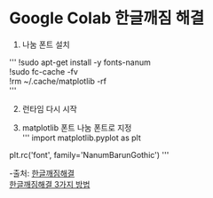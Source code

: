 # Google Colab 한글깨짐 해결     

1. 나눔 폰트 설치     

'''
!sudo apt-get install -y fonts-nanum    
!sudo fc-cache -fv     
!rm ~/.cache/matplotlib -rf      
'''

2. 런타임 다시 시작     

3. matplotlib 폰트 나눔 폰트로 지정     
'''
import matplotlib.pyplot as plt

plt.rc('font', family='NanumBarunGothic') 
'''

-출처: 
[한글깨짐해결](https://teddylee777.github.io/colab/colab-korean)     
[한글깨짐해결 3가지 방법](https://programmers.co.kr/learn/courses/21/lessons/950)        
